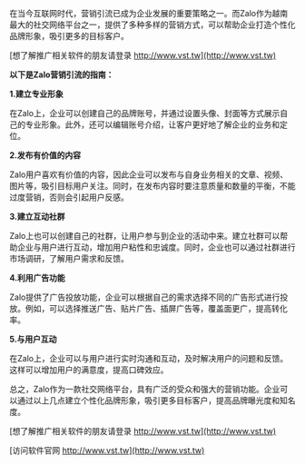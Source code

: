在当今互联网时代，营销引流已成为企业发展的重要策略之一。而Zalo作为越南最大的社交网络平台之一，提供了多种多样的营销方式，可以帮助企业打造个性化品牌形象，吸引更多的目标客户。

[想了解推广相关软件的朋友请登录 http://www.vst.tw](http://www.vst.tw)

**以下是Zalo营销引流的指南：**

**1.建立专业形象**

在Zalo上，企业可以创建自己的品牌账号，并通过设置头像、封面等方式展示自己的专业形象。此外，还可以编辑账号介绍，让客户更好地了解企业的业务和定位。

**2.发布有价值的内容**

Zalo用户喜欢有价值的内容，因此企业可以发布与自身业务相关的文章、视频、图片等，吸引目标用户关注。同时，在发布内容时要注意质量和数量的平衡，不能过度营销，否则会引起用户反感。

**3.建立互动社群**

Zalo上也可以创建自己的社群，让用户参与到企业的活动中来。建立社群可以帮助企业与用户进行互动，增加用户粘性和忠诚度。同时，企业也可以通过社群进行市场调研，了解用户需求和反馈。

**4.利用广告功能**

Zalo提供了广告投放功能，企业可以根据自己的需求选择不同的广告形式进行投放。例如，可以选择推送广告、贴片广告、插屏广告等，覆盖面更广，提高转化率。

**5.与用户互动**

在Zalo上，企业可以与用户进行实时沟通和互动，及时解决用户的问题和反馈。这样可以增加用户的满意度，提高口碑效应。

总之，Zalo作为一款社交网络平台，具有广泛的受众和强大的营销功能。企业可以通过以上几点建立个性化品牌形象，吸引更多目标客户，提高品牌曝光度和知名度。

[想了解推广相关软件的朋友请登录 http://www.vst.tw](http://www.vst.tw)


[访问软件官网 http://www.vst.tw](http://www.vst.tw)
